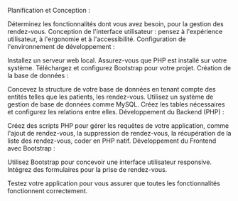 Planification et Conception :

Déterminez les fonctionnalités dont vous avez besoin, pour la gestion des rendez-vous.
Conception de l'interface utilisateur : pensez à l'expérience utilisateur, à l'ergonomie et à l'accessibilité.
Configuration de l'environnement de développement :

Installez un serveur web local.
Assurez-vous que PHP est installé sur votre système.
Téléchargez et configurez Bootstrap pour votre projet.
Création de la base de données :

Concevez la structure de votre base de données en tenant compte des entités telles que les patients, les rendez-vous.
Utilisez un système de gestion de base de données comme MySQL.
Créez les tables nécessaires et configurez les relations entre elles.
Développement du Backend (PHP) :

Créez des scripts PHP pour gérer les requêtes de votre application, comme l'ajout de rendez-vous, la suppression de rendez-vous, la récupération de la liste des rendez-vous, coder en PHP natif.
Développement du Frontend avec Bootstrap :

Utilisez Bootstrap pour concevoir une interface utilisateur responsive.
Intégrez des formulaires pour la prise de rendez-vous.

Testez votre application pour vous assurer que toutes les fonctionnalités fonctionnent correctement.
